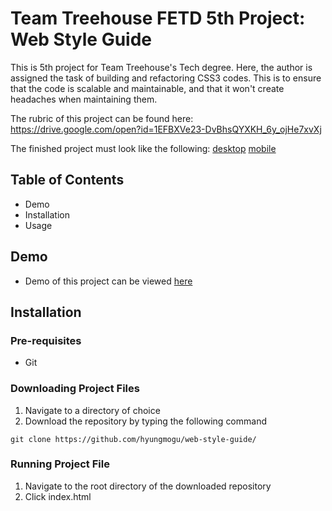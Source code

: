 # Team Treehouse FETD 5th Project: Web Style Guide

This is 5th project for Team Treehouse's Tech degree. Here, the author is assigned
the task of building and refactoring CSS3 codes. This is to ensure that the code
is scalable and maintainable, and that it won't create headaches when maintaining them.

The rubric of this project can be found here:
https://drive.google.com/open?id=1EFBXVe23-DvBhsQYXKH_6y_ojHe7xvXj

The finished project must look like the following: [desktop](https://drive.google.com/open?id=1uT-3wDuSBRdKCLnnIYWmxL8DOznDFqE2) [mobile](https://drive.google.com/open?id=1ujnO-YIrW51_gqDU7oNg4vAIu9_YJH-l)


## Table of Contents
- Demo
- Installation
- Usage


## Demo
- Demo of this project can be viewed [here](https://hyungmogu.github.com/web-style-guide)

## Installation
### Pre-requisites
- Git

### Downloading Project Files
1. Navigate to a directory of choice
2. Download the repository by typing the following command
```
git clone https://github.com/hyungmogu/web-style-guide/
```

### Running Project File
1. Navigate to the root directory of the downloaded repository
2. Click index.html

